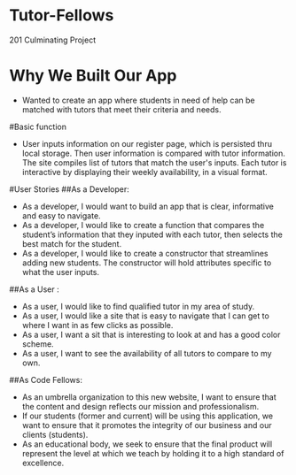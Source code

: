 # Tutor-Fellows
201 Culminating Project


# Why We Built Our App
* Wanted to create an app where students in need of help can be matched with tutors that meet their criteria and needs.

#Basic function
* User inputs information on our register page, which is persisted thru local storage. Then user information is compared with tutor information. The site compiles list of tutors that match the user's inputs. Each tutor is interactive by displaying their weekly availability, in a visual format.

#User Stories
##As a Developer:
* As a developer, I would want to build an app that is clear, informative and easy to navigate.
* As a developer, I would like to create a function that compares the student’s information that they inputed with each tutor, then selects the best match for the student.
* As a developer, I would like to create a constructor that streamlines adding new students. The constructor will hold attributes specific to what the user inputs.

##As a User :
* As a user, I would like to find qualified tutor in my area of study.
* As a user, I would like a site that is easy to navigate that I can get to where I want in as few clicks as possible.
* As a user, I want a sit that is interesting to look at and has a good color scheme.
* As a user, I want to see the availability of all tutors to compare to my own.

##As Code Fellows:
* As an umbrella organization to this new website, I want to ensure that the content and design reflects our mission and professionalism.
* If our students (former and current) will be using this application, we want to ensure that it promotes the integrity of our business and our clients (students).
* As an educational body, we seek to ensure that the final product will represent the level at which we teach by holding it to a high standard of excellence.
